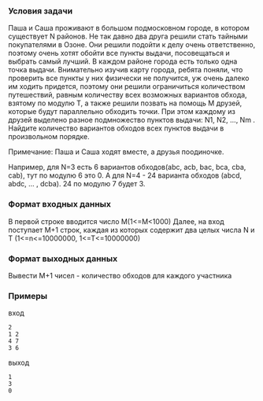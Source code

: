 ### Условия задачи

Паша и Саша проживают в большом подмосковном городе, в котором существует N районов. Не так давно два друга решили стать тайными покупателями в Озоне. Они решили подойти к делу очень ответственно, поэтому очень хотят обойти все пункты выдачи, посовещаться и выбрать самый лучший. В каждом районе города есть только одна точка выдачи. Внимательно изучив карту города, ребята поняли, что проверить все пункты у них физически не получится, уж очень далеко им ходить придется, поэтому они решили ограничиться количеством путешествий, равным количеству всех возможных вариантов обхода, взятому по модулю T, а также решили позвать на помощь M друзей, которые будут параллельно обходить точки. При этом каждому из друзей выделено разное подмножество пунктов выдачи: N1, N2, ..., Nm .
Найдите количество вариантов обходов всех пунктов выдачи в произвольном порядке.

Примечание: Паша и Саша ходят вместе, а друзья поодиночке.

Например, для N=3 есть 6 вариантов обходов(abc, acb, bac, bca, cba, cab), тут по модулю 6 это 0.
А для N=4 - 24 варианта обходов (abcd, abdc, ... , dcba). 24 по модулю 7 будет 3.

### Формат входных данных

В первой строке вводится число М(1<=М<1000)
Далее, на вход поступает M+1 строк, каждая из которых содержит два целых числа N и T (1<=n<=10000000, 1<=T<=10000000)

### Формат выходных данных

Вывести М+1 чисел - количество обходов для каждого участника

### Примеры

вход
```
2
1 2
4 7
3 6
```

выход
```
1
3
0
```